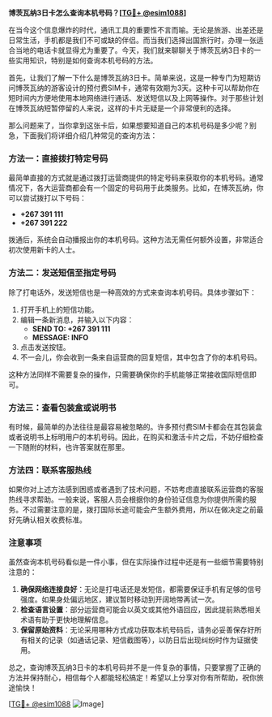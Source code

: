 **博茨瓦纳3日卡怎么查询本机号码？[[TG💪+ @esim1088](https://t.me/s/esim1088)]**

在当今这个信息爆炸的时代，通讯工具的重要性不言而喻。无论是旅游、出差还是日常生活，手机都是我们不可或缺的伴侣。而当我们选择出国旅行时，办理一张适合当地的电话卡就显得尤为重要了。今天，我们就来聊聊关于博茨瓦纳3日卡的一些实用知识，特别是如何查询本机号码的方法。

首先，让我们了解一下什么是博茨瓦纳3日卡。简单来说，这是一种专门为短期访问博茨瓦纳的游客设计的预付费SIM卡，通常有效期为3天。这种卡可以帮助你在短时间内方便地使用本地网络进行通话、发送短信以及上网等操作。对于那些计划在博茨瓦纳短暂停留的人来说，这样的卡片无疑是一个非常便利的选择。

那么问题来了，当你拿到这张卡后，如果想要知道自己的本机号码是多少呢？别急，下面我们将详细介绍几种常见的查询方法：

### 方法一：直接拨打特定号码

最简单直接的方式就是通过拨打运营商提供的特定号码来获取你的本机号码。通常情况下，各大运营商都会有一个固定的号码用于此类服务。比如，在博茨瓦纳，你可以尝试拨打以下号码：

- **+267 391 111**
- **+267 391 222**

拨通后，系统会自动播报出你的本机号码。这种方法无需任何额外设置，非常适合初次使用新卡的人士。

### 方法二：发送短信至指定号码

除了打电话外，发送短信也是一种高效的方式来查询本机号码。具体步骤如下：

1. 打开手机上的短信功能。
2. 编辑一条新消息，并输入以下内容：
   - **SEND TO: +267 391 111**
   - **MESSAGE: INFO**
3. 点击发送按钮。
4. 不一会儿，你会收到一条来自运营商的回复短信，其中包含了你的本机号码。

这种方法同样不需要复杂的操作，只需要确保你的手机能够正常接收国际短信即可。

### 方法三：查看包装盒或说明书

有时候，最简单的办法往往是最容易被忽略的。许多预付费SIM卡都会在其包装盒或者说明书上标明用户的本机号码。因此，在购买和激活卡片之后，不妨仔细检查一下随附的材料，也许答案就在那里。

### 方法四：联系客服热线

如果你对上述方法感到困惑或者遇到了技术问题，不妨考虑直接联系运营商的客服热线寻求帮助。一般来说，客服人员会根据你的身份验证信息为你提供所需的服务。不过需要注意的是，拨打国际长途可能会产生额外费用，所以在做决定之前最好先确认相关收费标准。

### 注意事项

虽然查询本机号码看似是一件小事，但在实际操作过程中还是有一些细节需要特别注意的：

1. **确保网络连接良好**：无论是打电话还是发短信，都需要保证手机有足够的信号强度。如果身处偏远地区，建议暂时移动到开阔地带再试一次。
2. **检查语言设置**：部分运营商可能会以英文或其他外语回应，因此提前熟悉相关术语有助于更快地理解信息。
3. **保留原始资料**：无论采用哪种方式成功获取本机号码后，请务必妥善保存好所有相关的记录（如通话记录、短信截图等），以防日后出现纠纷时作为证据使用。

总之，查询博茨瓦纳3日卡的本机号码并不是一件复杂的事情，只要掌握了正确的方法并保持耐心，相信每个人都能轻松搞定！希望以上分享对你有所帮助，祝你旅途愉快！

[[TG💪+ @esim1088](https://t.me/s/esim1088) ![Image](https://i.postimg.cc/4NQfJmqS/Snipaste-2025-05-13-00-14-12.png)]